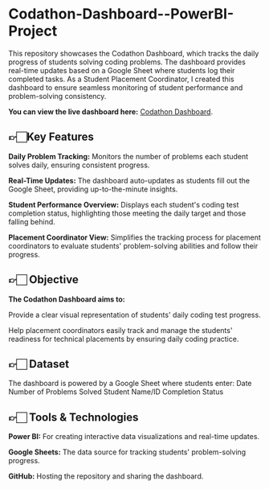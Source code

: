 # Codathon-Dashboard--PowerBI-Project

This repository showcases the Codathon Dashboard, which tracks the daily progress of students solving coding problems. The dashboard provides real-time updates based on a Google Sheet where students log their completed tasks. As a Student Placement Coordinator, I created this dashboard to ensure seamless monitoring of student performance and problem-solving consistency.

**You can view the live dashboard here:** [Codathon Dashboard](https://www.novypro.com/project/codathon---analysis).

## 👉🏻Key Features
**Daily Problem Tracking:** Monitors the number of problems each student solves daily, ensuring consistent progress.

**Real-Time Updates:** The dashboard auto-updates as students fill out the Google Sheet, providing up-to-the-minute insights.

**Student Performance Overview:** Displays each student's coding test completion status, highlighting those meeting the daily target and those falling behind.

**Placement Coordinator View:** Simplifies the tracking process for placement coordinators to evaluate students' problem-solving abilities and follow their progress.

## 👉🏻 Objective
**The Codathon Dashboard aims to:**

  Provide a clear visual representation of students' daily coding test progress.
  
  Help placement coordinators easily track and manage the students' readiness for technical placements by ensuring daily coding practice.

## 👉🏻 Dataset
The dashboard is powered by a Google Sheet where students enter:
    Date
    Number of Problems Solved
    Student Name/ID
    Completion Status

## 👉🏻 Tools & Technologies

**Power BI:** For creating interactive data visualizations and real-time updates.

**Google Sheets:** The data source for tracking students' problem-solving progress.

**GitHub:** Hosting the repository and sharing the dashboard.

            
